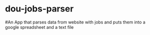 # dou-jobs-parser
#An App that parses data from website with jobs and puts them into a google spreadsheet and a text file
